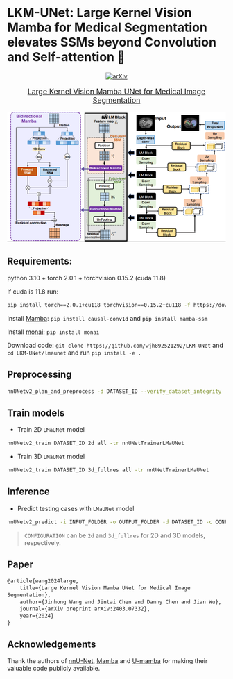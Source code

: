 # LKM-UNet: Large Kernel Vision Mamba for Medical Segmentation elevates SSMs beyond Convolution and Self-attention 🚀




<div align="center">

[![arXiv](https://img.shields.io/badge/arXiv%20paper-2404.02905-b31b1b.svg)](https://arxiv.org/abs/2403.07332)
</div>

<p align="center" style="font-size: larger;">
  <a href="https://arxiv.org/abs/2403.07332">Large Kernel Vision Mamba UNet for Medical Image Segmentation</a>
</p>

![w:800px](imgs/overview2.png)



## Requirements: 

python 3.10 + torch 2.0.1 + torchvision 0.15.2 (cuda 11.8)

If cuda is 11.8 run:
```bash
pip install torch==2.0.1+cu118 torchvision==0.15.2+cu118 -f https://download.pytorch.org/whl/torch_stable.html
```

Install [Mamba](https://github.com/state-spaces/mamba): `pip install causal-conv1d` and `pip install mamba-ssm`

Install [monai](https://github.com/Project-MONAI/MONAI): `pip install monai` 

Download code: `git clone https://github.com/wjh892521292/LKM-UNet` and `cd LKM-UNet/lmaunet` and run `pip install -e .`




## Preprocessing

```bash
nnUNetv2_plan_and_preprocess -d DATASET_ID --verify_dataset_integrity
```

## Train models

- Train 2D `LMaUNet` model

```bash
nnUNetv2_train DATASET_ID 2d all -tr nnUNetTrainerLMaUNet
```




- Train 3D `LMaUNet` model

```bash
nnUNetv2_train DATASET_ID 3d_fullres all -tr nnUNetTrainerLMaUNet
```




## Inference

- Predict testing cases with `LMaUNet` model

```bash
nnUNetv2_predict -i INPUT_FOLDER -o OUTPUT_FOLDER -d DATASET_ID -c CONFIGURATION -f 'all' -tr nnUNetTrainerLMaUNet --disable_tta -npp 1
```

> `CONFIGURATION` can be `2d` and `3d_fullres` for 2D and 3D models, respectively.

## Paper

```
@article{wang2024large,
    title={Large Kernel Vision Mamba UNet for Medical Image Segmentation},
    author={Jinhong Wang and Jintai Chen and Danny Chen and Jian Wu},
    journal={arXiv preprint arXiv:2403.07332},
    year={2024}
}
```


## Acknowledgements

Thank the authors of [nnU-Net](https://github.com/MIC-DKFZ/nnUNet), [Mamba](https://github.com/state-spaces/mamba) and [U-mamba](https://github.com/bowang-lab/U-Mamba) for making their valuable code publicly available.
